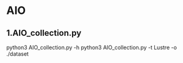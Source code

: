 # AIO
## 1.AIO_collection.py
python3 AIO_collection.py -h
python3 AIO_collection.py -t Lustre -o ./dataset
